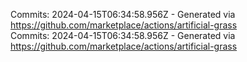 Commits: 2024-04-15T06:34:58.956Z - Generated via https://github.com/marketplace/actions/artificial-grass
<br>
Commits: 2024-04-15T06:34:58.956Z - Generated via https://github.com/marketplace/actions/artificial-grass
<br>
